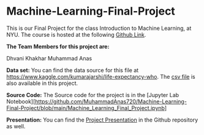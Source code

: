 # Machine-Learning-Final-Project

This is our Final Project for the class Introduction to Machine Learning, at NYU. The course is hosted at the following [Github Link](https://github.com/sdrangan/introml]).

**The Team Members for this project are:**

Dhvani Khakhar
Muhammad Anas

**Data set:**
You can find the data source for this file at https://www.kaggle.com/kumarajarshi/life-expectancy-who. The [csv file](https://github.com/MuhammadAnas720/Machine-Learning-Final-Project/blob/main/Life%20Expectancy%20Data.csv) is also available in this project.

**Source Code:**
The Source code for the project is in the [Jupyter Lab Notebook][https://github.com/MuhammadAnas720/Machine-Learning-Final-Project/blob/main/Machine_Learning_Final_Project.ipynb]

**Presentation:**
You can find the [Project Presentation](https://github.com/MuhammadAnas720/Machine-Learning-Final-Project/blob/main/ML%20presentation.pptx) in the Github repository as well.
